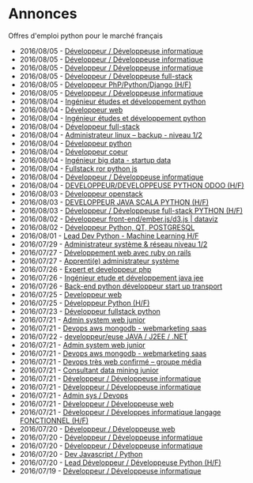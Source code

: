 # Annonces

Offres d'emploi python pour le marché français

* 2016/08/05 - [Développeur / Développeuse informatique](http://www.pyjobs.fr/job/119/developpeur-developpeuse-informatique "Développeur / Développeuse informatique")
* 2016/08/05 - [Développeur / Développeuse informatique](http://www.pyjobs.fr/job/85/developpeur-developpeuse-informatique "Développeur / Développeuse informatique")
* 2016/08/05 - [Développeur / Développeuse informatique](http://www.pyjobs.fr/job/116/developpeur-developpeuse-informatique "Développeur / Développeuse informatique")
* 2016/08/05 - [Développeur / Développeuse full-stack](http://www.pyjobs.fr/job/97/developpeur-developpeuse-full-stack "Développeur / Développeuse full-stack")
* 2016/08/05 - [Développeur PhP/Python/Django (H/F)](http://www.pyjobs.fr/job/76/developpeur-php-python-django-h-f "Développeur PhP/Python/Django (H/F)")
* 2016/08/05 - [Développeur / Développeuse informatique](http://www.pyjobs.fr/job/94/developpeur-developpeuse-informatique "Développeur / Développeuse informatique")
* 2016/08/04 - [Ingénieur études et développement python](http://www.pyjobs.fr/job/29/ingenieur-etudes-et-developpement-python "Ingénieur études et développement python")
* 2016/08/04 - [Développeur web](http://www.pyjobs.fr/job/39/developpeur-web "Développeur web")
* 2016/08/04 - [Ingénieur études et développement python](http://www.pyjobs.fr/job/44/ingenieur-etudes-et-developpement-python "Ingénieur études et développement python")
* 2016/08/04 - [Développeur full-stack](http://www.pyjobs.fr/job/42/developpeur-full-stack "Développeur full-stack")
* 2016/08/04 - [Administrateur linux – backup - niveau 1/2](http://www.pyjobs.fr/job/49/administrateur-linux-backup-niveau-1-2 "Administrateur linux – backup - niveau 1/2")
* 2016/08/04 - [Développeur python](http://www.pyjobs.fr/job/46/developpeur-python "Développeur python")
* 2016/08/04 - [Développeur coeur](http://www.pyjobs.fr/job/52/developpeur-coeur "Développeur coeur")
* 2016/08/04 - [Ingénieur big data - startup data](http://www.pyjobs.fr/job/174/ingenieur-big-data-startup-data "Ingénieur big data - startup data")
* 2016/08/04 - [Fullstack ror python js](http://www.pyjobs.fr/job/55/fullstack-ror-python-js "Fullstack ror python js")
* 2016/08/04 - [Développeur / Développeuse informatique](http://www.pyjobs.fr/job/111/developpeur-developpeuse-informatique "Développeur / Développeuse informatique")
* 2016/08/04 - [DEVELOPPEUR/DEVELOPPEUSE PYTHON ODOO (H/F)](http://www.pyjobs.fr/job/35/developpeur-developpeuse-python-odoo-h-f "DEVELOPPEUR/DEVELOPPEUSE PYTHON ODOO (H/F)")
* 2016/08/03 - [Développeur openstack](http://www.pyjobs.fr/job/173/developpeur-openstack "Développeur openstack")
* 2016/08/03 - [DEVELOPPEUR JAVA SCALA PYTHON (H/F)](http://www.pyjobs.fr/job/62/developpeur-java-scala-python-h-f "DEVELOPPEUR JAVA SCALA PYTHON (H/F)")
* 2016/08/03 - [Développeur / Développeuse full-stack PYTHON (H/F)](http://www.pyjobs.fr/job/66/developpeur-developpeuse-full-stack-python-h-f "Développeur / Développeuse full-stack PYTHON (H/F)")
* 2016/08/02 - [Développeur front-end/ember.js/d3.js | dataviz](http://www.pyjobs.fr/job/171/developpeur-front-end-ember-js-d3-js-dataviz "Développeur front-end/ember.js/d3.js | dataviz")
* 2016/08/02 - [Développeur Python, QT, POSTGRESQL](http://www.pyjobs.fr/job/73/developpeur-python-qt-postgresql "Développeur Python, QT, POSTGRESQL")
* 2016/08/01 - [Lead Dev Python - Machine Learning H/F](http://www.pyjobs.fr/job/23/lead-dev-python-machine-learning-h-f "Lead Dev Python - Machine Learning H/F")
* 2016/07/29 - [Administrateur système & réseau niveau 1/2](http://www.pyjobs.fr/job/169/administrateur-systeme-reseau-niveau-1-2 "Administrateur système & réseau niveau 1/2")
* 2016/07/27 - [Développement web avec ruby on rails](http://www.pyjobs.fr/job/166/developpement-web-avec-ruby-on-rails "Développement web avec ruby on rails")
* 2016/07/27 - [Apprenti(e) administrateur système](http://www.pyjobs.fr/job/28/apprenti-e-administrateur-systeme "Apprenti(e) administrateur système")
* 2016/07/26 - [Expert et developpeur php](http://www.pyjobs.fr/job/164/expert-et-developpeur-php "Expert et developpeur php")
* 2016/07/26 - [Ingénieur etude et développement java jee](http://www.pyjobs.fr/job/162/ingenieur-etude-et-developpement-java-jee "Ingénieur etude et développement java jee")
* 2016/07/26 - [Back-end python développeur start up transport](http://www.pyjobs.fr/job/160/back-end-python-developpeur-start-up-transport "Back-end python développeur start up transport")
* 2016/07/25 - [Developpeur web](http://www.pyjobs.fr/job/158/developpeur-web "Developpeur web")
* 2016/07/25 - [Développeur Python (H/F)](http://www.pyjobs.fr/job/82/developpeur-python-h-f "Développeur Python (H/F)")
* 2016/07/23 - [Développeur fullstack python](http://www.pyjobs.fr/job/157/developpeur-fullstack-python "Développeur fullstack python")
* 2016/07/21 - [Admin system web junior](http://www.pyjobs.fr/job/155/admin-system-web-junior "Admin system web junior")
* 2016/07/21 - [Devops aws mongodb - webmarketing saas](http://www.pyjobs.fr/job/153/devops-aws-mongodb-webmarketing-saas "Devops aws mongodb - webmarketing saas")
* 2016/07/22 - [developpeur/euse JAVA / J2EE / .NET](http://pyjobs.fr/job/2864/developpeur-euse-java-j2ee-net "developpeur/euse JAVA / J2EE / .NET")
* 2016/07/21 - [Admin system web junior](http://pyjobs.fr/job/2859/admin-system-web-junior "Admin system web junior")
* 2016/07/21 - [Devops aws mongodb - webmarketing saas](http://pyjobs.fr/job/2861/devops-aws-mongodb-webmarketing-saas "Devops aws mongodb - webmarketing saas")
* 2016/07/21 - [Devops très web confirmé – groupe média](http://pyjobs.fr/job/2860/devops-tres-web-confirme-groupe-media "Devops très web confirmé – groupe média")
* 2016/07/21 - [Consultant data mining junior](http://pyjobs.fr/job/2857/consultant-data-mining-junior "Consultant data mining junior")
* 2016/07/21 - [Développeur / Développeuse informatique](http://pyjobs.fr/job/2858/developpeur-developpeuse-informatique "Développeur / Développeuse informatique")
* 2016/07/21 - [Développeur / Développeuse informatique](http://pyjobs.fr/job/2863/developpeur-developpeuse-informatique "Développeur / Développeuse informatique")
* 2016/07/21 - [Admin sys / Devops](http://pyjobs.fr/job/2855/admin-sys-devops "Admin sys / Devops")
* 2016/07/21 - [Développeur / Développeuse web](http://pyjobs.fr/job/2862/developpeur-developpeuse-web "Développeur / Développeuse web")
* 2016/07/21 - [Développeur / Développes informatique langage FONCTIONNEL (H/F)](http://pyjobs.fr/job/2856/developpeur-developpes-informatique-langage-fonctionnel-h-f "Développeur / Développes informatique langage FONCTIONNEL (H/F)")
* 2016/07/20 - [Développeur / Développeuse web](http://pyjobs.fr/job/2854/developpeur-developpeuse-web "Développeur / Développeuse web")
* 2016/07/20 - [Développeur / Développeuse informatique](http://pyjobs.fr/job/2852/developpeur-developpeuse-informatique "Développeur / Développeuse informatique")
* 2016/07/20 - [Développeur / Développeuse informatique](http://pyjobs.fr/job/2853/developpeur-developpeuse-informatique "Développeur / Développeuse informatique")
* 2016/07/20 - [Dev Javascript / Python](http://pyjobs.fr/job/2850/dev-javascript-python "Dev Javascript / Python")
* 2016/07/20 - [Lead Développeur / Développeuse Python (H/F)](http://pyjobs.fr/job/2849/lead-developpeur-developpeuse-python-h-f "Lead Développeur / Développeuse Python (H/F)")
* 2016/07/19 - [Développeur / Développeuse informatique](http://pyjobs.fr/job/2847/developpeur-developpeuse-informatique "Développeur / Développeuse informatique")

